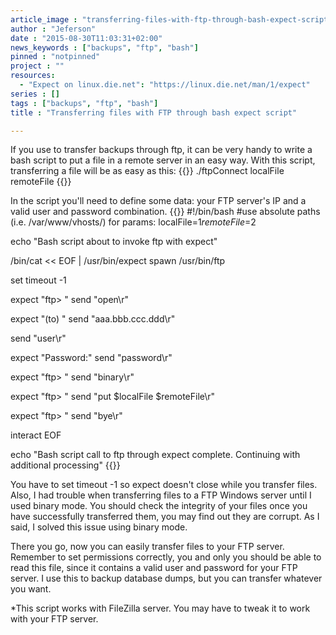 ```yaml
---
article_image : "transferring-files-with-ftp-through-bash-expect-script.png"
author : "Jeferson"
date : "2015-08-30T11:03:31+02:00"
news_keywords : ["backups", "ftp", "bash"]
pinned : "notpinned"
project : ""
resources:
  - "Expect on linux.die.net": "https://linux.die.net/man/1/expect"
series : []
tags : ["backups", "ftp", "bash"]
title : "Transferring files with FTP through bash expect script"

---
```


If you use to transfer backups through ftp, it can be very handy to write a bash script to put a file in a remote server in an easy way. With this script, transferring a file will be as easy as this:
{{<highlight sh>}}
./ftpConnect localFile remoteFile
{{</highlight>}}
<!--more-->

In the script you'll need to define some data: your FTP server's IP and a valid user and password combination.
{{<highlight bash>}}
#!/bin/bash
#use absolute paths (i.e. /var/www/vhosts/) for params:
localFile=$1
remoteFile=$2

echo "Bash script about to invoke ftp with expect"

/bin/cat &lt;&lt; EOF | /usr/bin/expect
spawn /usr/bin/ftp

set timeout -1

expect "ftp&gt; "
send "open\r"

expect "(to) "
send "aaa.bbb.ccc.ddd\r"

send "user\r"

expect "Password:"
send "password\r"

expect "ftp&gt; "
send "binary\r"

expect "ftp&gt; "
send "put $localFile $remoteFile\r"

expect "ftp&gt; "
send "bye\r"

interact
EOF

echo "Bash script call to ftp through expect complete. Continuing with additional processing"
{{</highlight>}}

You have to set timeout -1 so expect doesn't close while you transfer files. Also, I had trouble when transferring files to a FTP Windows server until I used binary mode. You should check the integrity of your files once you have successfully transferred them, you may find out they are corrupt. As I said, I solved this issue using binary mode.

There you go, now you can easily transfer files to your FTP server. Remember to set permissions correctly, you and only you should be able to read this file, since it contains a valid user and password for your FTP server.
I use this to backup database dumps, but you can transfer whatever you want.

*This script works with FileZilla server. You may have to tweak it to work with your FTP server.
